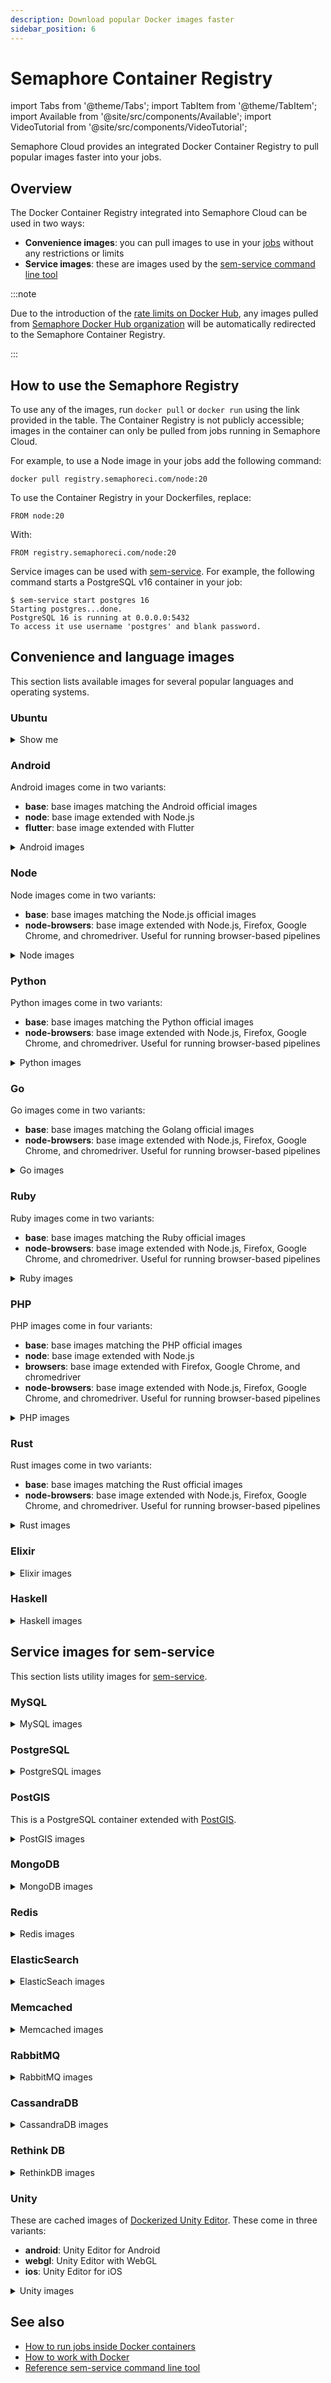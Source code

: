 ```yaml
---
description: Download popular Docker images faster
sidebar_position: 6
---
```


# Semaphore Container Registry

import Tabs from '@theme/Tabs';
import TabItem from '@theme/TabItem';
import Available from '@site/src/components/Available';
import VideoTutorial from '@site/src/components/VideoTutorial';

<Available/>

Semaphore Cloud provides an integrated Docker Container Registry to pull popular images faster into your jobs.

## Overview

The Docker Container Registry integrated into Semaphore Cloud can be used in two ways:

- **Convenience images**: you can pull images to use in your [jobs](../jobs) without any restrictions or limits
- **Service images**: these are images used by the [sem-service command line tool](../../reference/toolbox#sem-service)

:::note

Due to the introduction of the [rate limits on Docker Hub](https://docs.docker.com/docker-hub/download-rate-limit/), any images pulled from [Semaphore Docker Hub organization](https://hub.docker.com/u/semaphoreci) will be automatically redirected to the Semaphore Container Registry.

:::


## How to use the Semaphore Registry

To use any of the images, run `docker pull` or `docker run` using the link provided in the table. The Container Registry is not publicly accessible; images in the container can only be pulled from jobs running in Semaphore Cloud.

For example, to use a Node image in your jobs add the following command:

```shell title="Job commands"
docker pull registry.semaphoreci.com/node:20
```

To use the Container Registry in your Dockerfiles, replace:

```docker title="Dockerfile"
FROM node:20
```

With:

```docker title="Dockerfile"
FROM registry.semaphoreci.com/node:20
```

Service images can be used with [sem-service](../../reference/toolbox#sem-service). For example, the following command starts a PostgreSQL v16 container in your job:

```shell title="Job commands"
$ sem-service start postgres 16
Starting postgres...done.
PostgreSQL 16 is running at 0.0.0.0:5432
To access it use username 'postgres' and blank password.
```

## Convenience and language images

This section lists available images for several popular languages and operating systems.

### Ubuntu

<details>
<summary>Show me</summary>
<div>

| Image | Link |
|--------|--------|
| ubuntu:18.04 | `registry.semaphoreci.com/ubuntu:18.04` |  
| ubuntu:20.04 | `registry.semaphoreci.com/ubuntu:20.04` |  
| ubuntu:22.04 | `registry.semaphoreci.com/ubuntu:22.04` |  

</div>
</details>

### Android

Android images come in two variants:

- **base**: base images matching the Android official images
- **node**: base image extended with Node.js
- **flutter**: base image extended with Flutter


<details>
<summary>Android images</summary>
<div>

| Image | Link |
|--------|--------|
| android:25 | `registry.semaphoreci.com/android:25` |
| android:25-flutter | `registry.semaphoreci.com/android:25-flutter` |
| android:25-node | `registry.semaphoreci.com/android:25-node` |
| android:26 | `registry.semaphoreci.com/android:26` |
| android:26-flutter | `registry.semaphoreci.com/android:26-flutter` |
| android:26-node | `registry.semaphoreci.com/android:26-node` |
| android:27 | `registry.semaphoreci.com/android:27` |
| android:27-flutter | `registry.semaphoreci.com/android:27-flutter` |
| android:27-node | `registry.semaphoreci.com/android:27-node` |
| android:28 | `registry.semaphoreci.com/android:28` |
| android:28-flutter | `registry.semaphoreci.com/android:28-flutter` |
| android:28-node | `registry.semaphoreci.com/android:28-node` |
| android:29 | `registry.semaphoreci.com/android:29` |
| android:29-flutter | `registry.semaphoreci.com/android:29-flutter` |
| android:29-node | `registry.semaphoreci.com/android:29-node` |
| android:30 | `registry.semaphoreci.com/android:30` |
| android:30-flutter | `registry.semaphoreci.com/android:30-flutter` |
| android:30-node | `registry.semaphoreci.com/android:30-node` |
| android:31 | `registry.semaphoreci.com/android:31` |
| android:31-flutter | `registry.semaphoreci.com/android:31-flutter` |
| android:31-node | `registry.semaphoreci.com/android:31-node` |
| android:32 | `registry.semaphoreci.com/android:32` |
| android:32-flutter | `registry.semaphoreci.com/android:32-flutter` |
| android:32-node | `registry.semaphoreci.com/android:32-node` |
| android:33 | `registry.semaphoreci.com/android:33` |
| android:33-flutter | `registry.semaphoreci.com/android:33-flutter` |
| android:33-node | `registry.semaphoreci.com/android:33-node` |
| android:34 | `registry.semaphoreci.com/android:34` |
| android:34-flutter | `registry.semaphoreci.com/android:34-flutter` |
| android:34-node | `registry.semaphoreci.com/android:34-node` |

</div>
</details>

### Node

Node images come in two variants:

- **base**: base images matching the Node.js official images
- **node-browsers**: base image extended with Node.js, Firefox, Google Chrome, and chromedriver. Useful for running browser-based pipelines

<details>
<summary>Node images</summary>
<div>

| Image | Link |
|--------|--------|
| node:10 | `registry.semaphoreci.com/node:10` |  
| node:10-browsers | `registry.semaphoreci.com/node:10-browsers` |   
| node:12 | `registry.semaphoreci.com/node:12` |  
| node:12-browsers | `registry.semaphoreci.com/node:12-browsers` |  
| node:14 | `registry.semaphoreci.com/node:14` |  
| node:14-browsers | `registry.semaphoreci.com/node:14-browsers` |  
| node:15 | `registry.semaphoreci.com/node:15` |  
| node:15-browsers | `registry.semaphoreci.com/node:15-browsers` |  
| node:16 | `registry.semaphoreci.com/node:16` |  
| node:16-browsers | `registry.semaphoreci.com/node:16-browsers` |  
| node:17 | `registry.semaphoreci.com/node:17` |  
| node:17-browsers | `registry.semaphoreci.com/node:17-browsers` |  
| node:18 | `registry.semaphoreci.com/node:18` |  
| node:18-browsers | `registry.semaphoreci.com/node:18-browsers` |  
| node:19 | `registry.semaphoreci.com/node:19` |  
| node:19-browsers | `registry.semaphoreci.com/node:19-browsers` |  
| node:20 | `registry.semaphoreci.com/node:20` |  
| node:20-browsers | `registry.semaphoreci.com/node:20-browsers` |  
| node:21 | `registry.semaphoreci.com/node:21` |  
| node:21-browsers | `registry.semaphoreci.com/node:21-browsers` |  

</div>
</details>

### Python

Python images come in two variants:

- **base**: base images matching the Python official images
- **node-browsers**: base image extended with Node.js, Firefox, Google Chrome, and chromedriver. Useful for running browser-based pipelines

<details>
<summary>Python images</summary>
<div>

| Image | Link |
|--------|--------|
| python:3.2 | `registry.semaphoreci.com/python:3.2` |  
| python:3.2-node-browsers | `registry.semaphoreci.com/python:3.2-node-browsers` |  
| python:3.3 | `registry.semaphoreci.com/python:3.3` |  
| python:3.3-node-browsers | `registry.semaphoreci.com/python:3.3-node-browsers` |  
| python:3.4 | `registry.semaphoreci.com/python:3.4` |  
| python:3.4-node-browsers | `registry.semaphoreci.com/python:3.4-node-browsers` |  
| python:3.5 | `registry.semaphoreci.com/python:3.5` |  
| python:3.5-node-browsers | `registry.semaphoreci.com/python:3.5-node-browsers` |  
| python:3.6 | `registry.semaphoreci.com/python:3.6` |  
| python:3.6-node-browsers | `registry.semaphoreci.com/python:3.6-node-browsers` |  
| python:3.7 | `registry.semaphoreci.com/python:3.7` |  
| python:3.7-node-browsers | `registry.semaphoreci.com/python:3.7-node-browsers` |  
| python:3.8 | `registry.semaphoreci.com/python:3.8` |  
| python:3.8-node-browsers | `registry.semaphoreci.com/python:3.8-node-browsers` |  
| python:3.9 | `registry.semaphoreci.com/python:3.9` |  
| python:3.9-node-browsers | `registry.semaphoreci.com/python:3.9-node-browsers` |  
| python:3.10 | `registry.semaphoreci.com/python:3.10.0a1` |  
| python:3.10-node-browsers | `registry.semaphoreci.com/python:3.10.0a1-node-browsers` |  
| python:3.11 | `registry.semaphoreci.com/python:3.11.7` |  
| python:3.11-node-browsers | `registry.semaphoreci.com/python:3.11.7-node-browsers` |  
| python:3.12.1 | `registry.semaphoreci.com/python:3.12.1` |  
| python:3.12.1-node-browsers | `registry.semaphoreci.com/python:3.12.1-node-browsers` |  

</div>
</details>

### Go

Go images come in two variants:

- **base**: base images matching the Golang official images
- **node-browsers**: base image extended with Node.js, Firefox, Google Chrome, and chromedriver. Useful for running browser-based pipelines

<details>
<summary>Go images</summary>
<div>

| Image | Link |
|--------|--------|
| golang:1.14 | `registry.semaphoreci.com/golang:1.14` |  
| golang:1.14-node-browsers | `registry.semaphoreci.com/golang:1.14-node-browsers` |  
| golang:1.15 | `registry.semaphoreci.com/golang:1.15` |  
| golang:1.15-node-browsers | `registry.semaphoreci.com/golang:1.15-node-browsers` |  
| golang:1.16 | `registry.semaphoreci.com/golang:1.16` |  
| golang:1.16-node-browsers | `registry.semaphoreci.com/golang:1.16-node-browsers` |  
| golang:1.17 | `registry.semaphoreci.com/golang:1.17` |  
| golang:1.17-node-browsers | `registry.semaphoreci.com/golang:1.17-node-browsers` |  
| golang:1.18 | `registry.semaphoreci.com/golang:1.18` |  
| golang:1.18-node-browsers | `registry.semaphoreci.com/golang:1.18-node-browsers` |  
| golang:1.19 | `registry.semaphoreci.com/golang:1.19` |  
| golang:1.19-node-browsers | `registry.semaphoreci.com/golang:1.19-node-browsers` |  
| golang:1.20 | `registry.semaphoreci.com/golang:1.20` |  
| golang:1.20-node-browsers | `registry.semaphoreci.com/golang:1.20-node-browsers` |  
| golang:1.21 | `registry.semaphoreci.com/golang:1.21` |  
| golang:1.21-node-browsers | `registry.semaphoreci.com/golang:1.21-node-browsers` |  
| golang:1.22 | `registry.semaphoreci.com/golang:1.22` |  
| golang:1.22-node-browsers | `registry.semaphoreci.com/golang:1.22-node-browsers` |  

</div>
</details>

### Ruby

Ruby images come in two variants:

- **base**: base images matching the Ruby official images
- **node-browsers**: base image extended with Node.js, Firefox, Google Chrome, and chromedriver. Useful for running browser-based pipelines

<details>
<summary>Ruby images</summary>
<div>

| Image | Link |
|--------|--------|
| ruby:2.0 | `registry.semaphoreci.com/ruby:2.0` |  
| ruby:2.0-node-browsers | `registry.semaphoreci.com/ruby:2.0-node-browsers` |  
| ruby:2.1 | `registry.semaphoreci.com/ruby:2.1` |  
| ruby:2.1-node-browsers | `registry.semaphoreci.com/ruby:2.1-node-browsers` |  
| ruby:2.2 | `registry.semaphoreci.com/ruby:2.2` |  
| ruby:2.2-node-browsers | `registry.semaphoreci.com/ruby:2.2-node-browsers` |  
| ruby:2.3 | `registry.semaphoreci.com/ruby:2.3` |  
| ruby:2.3-node-browsers | `registry.semaphoreci.com/ruby:2.3-node-browsers` |  
| ruby:2.4 | `registry.semaphoreci.com/ruby:2.4` |  
| ruby:2.4-node-browsers | `registry.semaphoreci.com/ruby:2.4-node-browsers` |  
| ruby:2.5 | `registry.semaphoreci.com/ruby:2.5` |  
| ruby:2.5-node-browsers | `registry.semaphoreci.com/ruby:2.5-node-browsers` |  
| ruby:2.5 | `registry.semaphoreci.com/ruby:2.5` |  
| ruby:2.5-node-browsers | `registry.semaphoreci.com/ruby:2.5-node-browsers` |  
| ruby:2.6 | `registry.semaphoreci.com/ruby:2.6` |  
| ruby:2.6-node-browsers | `registry.semaphoreci.com/ruby:2.6-node-browsers` |  
| ruby:2.7 | `registry.semaphoreci.com/ruby:2.7` |  
| ruby:2.7-node-browsers | `registry.semaphoreci.com/ruby:2.7-node-browsers` |  
| ruby:3.0 | `registry.semaphoreci.com/ruby:3.0` |  
| ruby:3.0-node-browsers | `registry.semaphoreci.com/ruby:3.0-node-browsers` |  
| ruby:3.0.1 | `registry.semaphoreci.com/ruby:3.0.1` |  
| ruby:3.0.1-node-browsers | `registry.semaphoreci.com/ruby:3.0.1-node-browsers` |  
| ruby:3.0.2 | `registry.semaphoreci.com/ruby:3.0.2` |  
| ruby:3.0.2-node-browsers | `registry.semaphoreci.com/ruby:3.0.2-node-browsers` |  
| ruby:3.0.3 | `registry.semaphoreci.com/ruby:3.0.3` |  
| ruby:3.0.3-node-browsers | `registry.semaphoreci.com/ruby:3.0.3-node-browsers` |  
| ruby:3.0.4 | `registry.semaphoreci.com/ruby:3.0.4` |  
| ruby:3.0.4-node-browsers | `registry.semaphoreci.com/ruby:3.0.4-node-browsers` |  
| ruby:3.0.5 | `registry.semaphoreci.com/ruby:3.0.5` |  
| ruby:3.0.5-node-browsers | `registry.semaphoreci.com/ruby:3.0.5-node-browsers` |  
| ruby:3.0.6 | `registry.semaphoreci.com/ruby:3.0.6` |  
| ruby:3.0.6-node-browsers | `registry.semaphoreci.com/ruby:3.0.6-node-browsers` |  
| ruby:3.1.0 | `registry.semaphoreci.com/ruby:3.1.0` |  
| ruby:3.1.0-node-browsers | `registry.semaphoreci.com/ruby:3.1.0-node-browsers` |  
| ruby:3.1.1 | `registry.semaphoreci.com/ruby:3.1.1` |  
| ruby:3.1.1-node-browsers | `registry.semaphoreci.com/ruby:3.1.1-node-browsers` |  
| ruby:3.1.2 | `registry.semaphoreci.com/ruby:3.1.2` |  
| ruby:3.1.2-node-browsers | `registry.semaphoreci.com/ruby:3.1.2-node-browsers` |  
| ruby:3.1.3 | `registry.semaphoreci.com/ruby:3.1.3` |  
| ruby:3.1.3-node-browsers | `registry.semaphoreci.com/ruby:3.1.3-node-browsers` |  
| ruby:3.1.4 | `registry.semaphoreci.com/ruby:3.1.4` |  
| ruby:3.1.4-node-browsers | `registry.semaphoreci.com/ruby:3.1.4-node-browsers` |  
| ruby:3.2.0 | `registry.semaphoreci.com/ruby:3.2.0` |  
| ruby:3.2.0-node-browsers | `registry.semaphoreci.com/ruby:3.2.0-node-browsers` |  
| ruby:3.2.2 | `registry.semaphoreci.com/ruby:3.2.2` |  
| ruby:3.2.2-node-browsers | `registry.semaphoreci.com/ruby:3.2.2-node-browsers` |  
| ruby:3.2.3 | `registry.semaphoreci.com/ruby:3.2.3` |  
| ruby:3.2.3-node-browsers | `registry.semaphoreci.com/ruby:3.2.3-node-browsers` |  
| ruby:3.3.0 | `registry.semaphoreci.com/ruby:3.3.0` |  
| ruby:3.3.0-node-browsers | `registry.semaphoreci.com/ruby:3.3.0-node-browsers` |  
</div>
</details>


### PHP

PHP images come in four variants:

- **base**: base images matching the PHP official images
- **node**: base image extended with Node.js
- **browsers**: base image extended with Firefox, Google Chrome, and chromedriver
- **node-browsers**: base image extended with Node.js, Firefox, Google Chrome, and chromedriver. Useful for running browser-based pipelines

<details>
<summary>PHP images</summary>
<div>

| Image | Link |
|--------|--------|
| php:5.6 | `registry.semaphoreci.com/php:5.6` |
| php:7.2 | `registry.semaphoreci.com/php:7.2` |
| php:7.3 | `registry.semaphoreci.com/php:7.3` |
| php:7.4 | `registry.semaphoreci.com/php:7.4` |
| php:8.0 | `registry.semaphoreci.com/php:8.0` |
| php:8.1.9 | `registry.semaphoreci.com/php:8.1.9` |
| php:8.2.15 | `registry.semaphoreci.com/php:8.2.15` |
| php:8.3.2 | `registry.semaphoreci.com/php:8.3.2` |
| php:5.6-node | `registry.semaphoreci.com/php:5.6-node` |
| php:7.2-node | `registry.semaphoreci.com/php:7.2-node` |
| php:7.3-node | `registry.semaphoreci.com/php:7.3-node` |
| php:7.4-node | `registry.semaphoreci.com/php:7.4-node` |
| php:8.0-node | `registry.semaphoreci.com/php:8.0-node` |
| php:8.1.9-node | `registry.semaphoreci.com/php:8.1.9-node` |
| php:8.2.15-node | `registry.semaphoreci.com/php:8.2.15-node` |
| php:8.3.2-node | `registry.semaphoreci.com/php:8.3.2-node` |
| php:5.6-browsers | `registry.semaphoreci.com/php:5.6-browsers` |
| php:7.2-browsers | `registry.semaphoreci.com/php:7.2-browsers` |
| php:7.3-browsers | `registry.semaphoreci.com/php:7.3-browsers` |
| php:7.4-browsers | `registry.semaphoreci.com/php:7.4-browsers` |
| php:8.0-browsers | `registry.semaphoreci.com/php:8.0-browsers` |
| php:8.1.9-browsers | `registry.semaphoreci.com/php:8.1.9-browsers` |
| php:8.2.15-browsers | `registry.semaphoreci.com/php:8.2.15-browsers` |
| php:8.3.2-browsers | `registry.semaphoreci.com/php:8.3.2-browsers` |
| php:5.6-node-browsers | `registry.semaphoreci.com/php:5.6-node-browsers` |
| php:7.2-node-browsers | `registry.semaphoreci.com/php:7.2-node-browsers` |
| php:7.3-node-browsers | `registry.semaphoreci.com/php:7.3-node-browsers` |
| php:7.4-node-browsers | `registry.semaphoreci.com/php:7.4-node-browsers` |
| php:8.0-node-browsers | `registry.semaphoreci.com/php:8.0-node-browsers` |
| php:8.1.9-node-browsers | `registry.semaphoreci.com/php:8.1.9-node-browsers` |
| php:8.2.15-node-browsers | `registry.semaphoreci.com/php:8.2.15-node-browsers` |
| php:8.3.2-node-browsers | `registry.semaphoreci.com/php:8.3.2-node-browsers` |

</div>
</details>

### Rust

Rust images come in two variants:

- **base**: base images matching the Rust official images
- **node-browsers**: base image extended with Node.js, Firefox, Google Chrome, and chromedriver. Useful for running browser-based pipelines

<details>
<summary>Rust images</summary>
<div>

| Image | Link |
|--------|--------|
| rust:1.47 | `registry.semaphoreci.com/rust:1.47` |  
| rust:1.47-node-browsers | `registry.semaphoreci.com/rust:1.47-node-browsers` |
| rust:1.51 | `registry.semaphoreci.com/rust:1.51` |  
| rust:1.51-node-browsers | `registry.semaphoreci.com/rust:1.51-node-browsers` |
| rust:1.75 | `registry.semaphoreci.com/rust:1.75` |  
| rust:1.75-node-browsers | `registry.semaphoreci.com/rust:1.75-node-browsers` |

</div>
</details>


### Elixir

<details>
<summary>Elixir images</summary>
<div>

| Image | Link |
|--------|--------|
| elixir:1.5 | `registry.semaphoreci.com/elixir:1.5` |  
| elixir:1.6 | `registry.semaphoreci.com/elixir:1.6` |  
| elixir:1.7 | `registry.semaphoreci.com/elixir:1.7` |  
| elixir:1.8 | `registry.semaphoreci.com/elixir:1.8` |  
| elixir:1.9 | `registry.semaphoreci.com/elixir:1.9` |  
| elixir:1.10 | `registry.semaphoreci.com/elixir:1.10` |  
| elixir:1.11 | `registry.semaphoreci.com/elixir:1.11` |  
| elixir:1.12 | `registry.semaphoreci.com/elixir:1.12` |  
| elixir:1.13 | `registry.semaphoreci.com/elixir:1.13` |  
| elixir:1.14 | `registry.semaphoreci.com/elixir:1.14` |  
| elixir:1.15 | `registry.semaphoreci.com/elixir:1.15` |  
| elixir:1.16 | `registry.semaphoreci.com/elixir:1.16` |  

</div>
</details>

### Haskell

<details>
<summary>Haskell images</summary>
<div>

| Image | Link |
|--------|--------|
| haskell:8.8 | `registry.semaphoreci.com/haskell:8.8` |  
| haskell:8.10 | `registry.semaphoreci.com/haskell:8.10` |  
| haskell:9.0.1 | `registry.semaphoreci.com/haskell:9.0.1` |  
| haskell:9.0.2 | `registry.semaphoreci.com/haskell:9.0.2` |  
| haskell:9.2.1 | `registry.semaphoreci.com/haskell:9.2.1` |  
| haskell:9.2.8 | `registry.semaphoreci.com/haskell:9.2.8` |  
| haskell:9.4.2 | `registry.semaphoreci.com/haskell:9.4.2` |  
| haskell:9.4.7 | `registry.semaphoreci.com/haskell:9.4.7` |  
| haskell:9.6.3 | `registry.semaphoreci.com/haskell:9.6.3` |  
| haskell:9.6.4 | `registry.semaphoreci.com/haskell:9.6.4` |  
| haskell:9.8.1 | `registry.semaphoreci.com/haskell:9.8.1` |  

</div>
</details>

## Service images for sem-service

This section lists utility images for [sem-service](../../reference/toolbox#sem-service).

### MySQL

<details>
<summary>MySQL images</summary>
<div>
  
| Image | Link |
|--------|--------|
| mysql:5.5 | `registry.semaphoreci.com/mysql:5.5` |    
| mysql:5.6 | `registry.semaphoreci.com/mysql:5.6` |    
| mysql:5.7 | `registry.semaphoreci.com/mysql:5.7` |    
| mysql:8.0 | `registry.semaphoreci.com/mysql:8.0` |    

</div>
</details>

### PostgreSQL

<details>
<summary>PostgreSQL images</summary>
<div>
  
| Image | Link |
|--------|--------|
| postgres:9.4 | `registry.semaphoreci.com/postgres:9.4` |    
| postgres:9.5 | `registry.semaphoreci.com/postgres:9.5` |    
| postgres:9.6 | `registry.semaphoreci.com/postgres:9.6` |    
| postgres:10 | `registry.semaphoreci.com/postgres:10` |    
| postgres:11 | `registry.semaphoreci.com/postgres:11` |    
| postgres:12 | `registry.semaphoreci.com/postgres:12` |    
| postgres:13 | `registry.semaphoreci.com/postgres:13` |  
| postgres:14 | `registry.semaphoreci.com/postgres:14` |  
| postgres:15 | `registry.semaphoreci.com/postgres:15` |  
| postgres:16 | `registry.semaphoreci.com/postgres:16` |  

</div>
</details>

### PostGIS

This is a PostgreSQL container extended with [PostGIS](https://postgis.net/).

<details>
<summary>PostGIS images</summary>
<div>

| Image | Link |
|--------|--------|
| postgis:9.6-2.5 | `registry.semaphoreci.com/postgis:9.6-2.5` |    
| postgis:9.6-3.0 | `registry.semaphoreci.com/postgis:9.6-3.0` |    
| postgis:10-2.5 | `registry.semaphoreci.com/postgis:10-2.5` |    
| postgis:11-2.5 | `registry.semaphoreci.com/postgis:11-2.5` |    
| postgis:11-3.0 | `registry.semaphoreci.com/postgis:11-3.0` |    
| postgis:12-2.5 | `registry.semaphoreci.com/postgis:12-2.5` |    
| postgis:12-3.0 | `registry.semaphoreci.com/postgis:12-3.0` |    
| postgis:13-3.0 | `registry.semaphoreci.com/postgis:13-3.0` |    
| postgis:14-3.1 | `registry.semaphoreci.com/postgis:14-3.1` |    

</div>
</details>

### MongoDB

<details>
<summary>MongoDB images</summary>
<div>

| Image | Link |
|--------|--------|
| mongo:3.2 | `registry.semaphoreci.com/mongo:3.2` |    
| mongo:3.6 | `registry.semaphoreci.com/mongo:3.6` |    
| mongo:4.0 | `registry.semaphoreci.com/mongo:4.0` |    
| mongo:4.1 | `registry.semaphoreci.com/mongo:4.1` |    
| mongo:4.2 | `registry.semaphoreci.com/mongo:4.2` |    
| mongo:4.4 | `registry.semaphoreci.com/mongo:4.4` |    
| mongo:5.0.9 | `registry.semaphoreci.com/mongo:5.0.9` |    
| mongo:6.0.8 | `registry.semaphoreci.com/mongo:6.0.8` |    

</div>
</details>

### Redis

<details>
<summary>Redis images</summary>
<div>

| Image | Link |
|--------|--------|
| redis:2.8 | `registry.semaphoreci.com/redis:2.8` |    
| redis:3.2 | `registry.semaphoreci.com/redis:3.2` |    
| redis:4.0 | `registry.semaphoreci.com/redis:4.0` |    
| redis:5.0 | `registry.semaphoreci.com/redis:5.0` |    
| redis:6.2 | `registry.semaphoreci.com/redis:6.2` |
| redis:7.0 | `registry.semaphoreci.com/redis:7.0` |

</div>
</details>

### ElasticSearch

<details>
<summary>ElasticSeach images</summary>
<div>
   
| Image | Link |
|--------|--------|
| elasticsearch:1.7 | `registry.semaphoreci.com/elasticsearch:1.7` |    
| elasticsearch:2.4 | `registry.semaphoreci.com/elasticsearch:2.4` |    
| elasticsearch:5.4 | `registry.semaphoreci.com/elasticsearch:5.4` |    
| elasticsearch:5.5 | `registry.semaphoreci.com/elasticsearch:5.5` |    
| elasticsearch:5.6 | `registry.semaphoreci.com/elasticsearch:5.6` |    
| elasticsearch:6.5 | `registry.semaphoreci.com/elasticsearch:6.5` |    
| elasticsearch:6.6 | `registry.semaphoreci.com/elasticsearch:6.6` |    
| elasticsearch:7.1 | `registry.semaphoreci.com/elasticsearch:7.1` |    
| elasticsearch:7.2 | `registry.semaphoreci.com/elasticsearch:7.2` |    
| elasticsearch:7.3 | `registry.semaphoreci.com/elasticsearch:7.3` |    
| elasticsearch:7.4 | `registry.semaphoreci.com/elasticsearch:7.4` |    
| elasticsearch:7.5 | `registry.semaphoreci.com/elasticsearch:7.5` |    
| elasticsearch:7.6 | `registry.semaphoreci.com/elasticsearch:7.6` |    
| elasticsearch:7.7 | `registry.semaphoreci.com/elasticsearch:7.7` |    
| elasticsearch:7.8 | `registry.semaphoreci.com/elasticsearch:7.8` |    
| elasticsearch:7.9 | `registry.semaphoreci.com/elasticsearch:7.9` |   
| elasticsearch:7.10 | `registry.semaphoreci.com/elasticsearch:7.10` |   
| elasticsearch:7.11 | `registry.semaphoreci.com/elasticsearch:7.11` |   
| elasticsearch:7.12 | `registry.semaphoreci.com/elasticsearch:7.12` |   
| elasticsearch:8.5.1 | `registry.semaphoreci.com/elasticsearch:8.5.1` |   
| elasticsearch:8.5.3 | `registry.semaphoreci.com/elasticsearch:8.5.3` |   
| elasticsearch:8.9.2 | `registry.semaphoreci.com/elasticsearch:8.9.2` |   
| elasticsearch:8.11.3 | `registry.semaphoreci.com/elasticsearch:8.11.3` |   

</div>
</details>

### Memcached

<details>
<summary>Memcached images</summary>
<div>

| Image | Link |
|--------|--------|
| memcached:1.5 | `registry.semaphoreci.com/memcached:1.5` |    
| memcached:1.6 | `registry.semaphoreci.com/memcached:1.6` |    

</div>
</details>

### RabbitMQ

<details>
<summary>RabbitMQ images</summary>
<div>

| Image | Link |
|--------|--------|
| rabbitmq:3.6 | `registry.semaphoreci.com/rabbitmq:3.6` | 
| rabbitmq:3.8 | `registry.semaphoreci.com/rabbitmq:3.8` |  

</div>
</details>

### CassandraDB

<details>
<summary>CassandraDB images</summary>
<div>

| Image | Link |
|--------|--------|
| cassandra:3.11 | `registry.semaphoreci.com/cassandra:3.11` |  

</div>
</details>

### Rethink DB

<details>
<summary>RethinkDB images</summary>
<div>

| Image | Link |
|--------|--------|
| rethinkdb:2.3 | `registry.semaphoreci.com/rethinkdb:2.3` |  
| rethinkdb:2.4 | `registry.semaphoreci.com/rethinkdb:2.4` |  

</div>
</details>

### Unity

These are cached images of [Dockerized Unity Editor](https://hub.docker.com/r/unityci/editor). These come in three variants:

- **android**: Unity Editor for Android
- **webgl**: Unity Editor with WebGL
- **ios**: Unity Editor for iOS

<details>
<summary>Unity images</summary>
<div>

| Image | Link |
|--------|--------|
| unityci/editor:2020.3.25f1-android-0 | `registry.semaphoreci.com/unityci/editor:2020.3.25f1-android-0` |  
| unityci/editor:ubuntu-2020.3.25f1-webgl-0.15.0 | `registry.semaphoreci.com/unityci/editor:ubuntu-2020.3.25f1-webgl-0.15.0` |  
| unityci/editor:ubuntu-2020.3.25f1-ios-0.15.0 | `registry.semaphoreci.com/unityci/editor:ubuntu-2020.3.25f1-ios-0.15.0` |  

</div>
</details>

## See also

- [How to run jobs inside Docker containers](../pipelines#docker-environments)
- [How to work with Docker](./docker)
- [Reference sem-service command line tool](../../reference/toolbox#sem-service)
